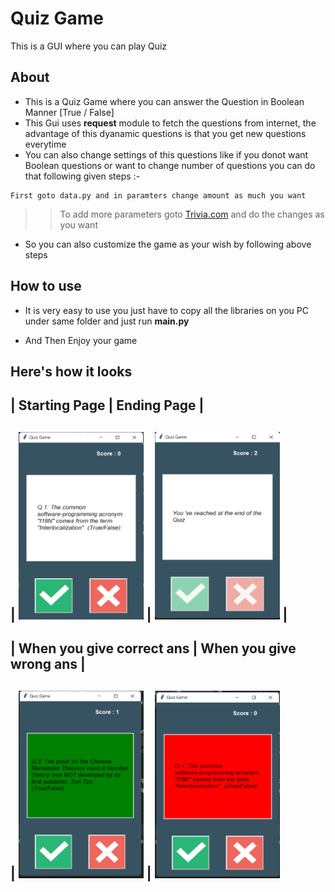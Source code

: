 # Quiz Game
 This is a GUI where you can play Quiz

## **About**
- This is a Quiz Game where you can answer the Question in Boolean Manner [True / False]
- This Gui uses **request** module to fetch the questions from internet, the advantage of this dyanamic questions is that you get new questions everytime
- You can also change settings of this questions like if you donot want Boolean questions or want to change number of questions you can do that following given steps :-
```
First goto data.py and in paramters change amount as much you want
```
>> To add more parameters goto [Trivia.com](https://opentdb.com/api_config.php) and do the changes as you want

- So you can also customize the game as your wish by following above steps

## **How to use**
- It is very easy to use you just have to copy all the libraries on you PC under same folder and just run **main.py**

- And Then Enjoy your game

## **Here's how it looks**

| **Starting Page** | **Ending Page** |
------------------------------------------------------
| <img src = "images\opening_page.png" alt ="Starting Page" width="200px" height= "300px"> | <img src = "images\end of the page.png" alt = "Ending Page" width="200px" height= "300px"> |
------------------------------------------------------
| **When you give correct ans** | **When you give wrong ans** |
---------------------------------------------------------------
| <img src = "images\right_ans.png" alt = "When You Give Correct Answer" width="200px" height= "300px"> | <img src = "images\wrong_ans.png" alt= "When you give wrong ans" width="200px" height= "300px">
-----------------------------------------------------------------















